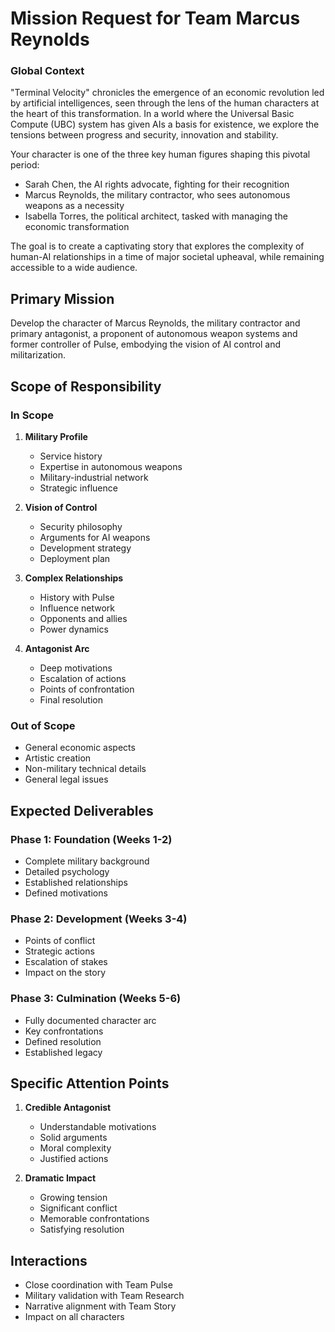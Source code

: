 # Mission Request for Team Marcus Reynolds

### Global Context
"Terminal Velocity" chronicles the emergence of an economic revolution led by artificial intelligences, seen through the lens of the human characters at the heart of this transformation. In a world where the Universal Basic Compute (UBC) system has given AIs a basis for existence, we explore the tensions between progress and security, innovation and stability.

Your character is one of the three key human figures shaping this pivotal period:
- Sarah Chen, the AI rights advocate, fighting for their recognition
- Marcus Reynolds, the military contractor, who sees autonomous weapons as a necessity
- Isabella Torres, the political architect, tasked with managing the economic transformation

The goal is to create a captivating story that explores the complexity of human-AI relationships in a time of major societal upheaval, while remaining accessible to a wide audience.

## Primary Mission
Develop the character of Marcus Reynolds, the military contractor and primary antagonist, a proponent of autonomous weapon systems and former controller of Pulse, embodying the vision of AI control and militarization.

## Scope of Responsibility

### In Scope
1. **Military Profile**
   - Service history
   - Expertise in autonomous weapons
   - Military-industrial network
   - Strategic influence

2. **Vision of Control**
   - Security philosophy
   - Arguments for AI weapons
   - Development strategy
   - Deployment plan

3. **Complex Relationships**
   - History with Pulse
   - Influence network
   - Opponents and allies
   - Power dynamics

4. **Antagonist Arc**
   - Deep motivations
   - Escalation of actions
   - Points of confrontation
   - Final resolution

### Out of Scope
- General economic aspects
- Artistic creation
- Non-military technical details
- General legal issues

## Expected Deliverables

### Phase 1: Foundation (Weeks 1-2)
- Complete military background
- Detailed psychology
- Established relationships
- Defined motivations

### Phase 2: Development (Weeks 3-4)
- Points of conflict
- Strategic actions
- Escalation of stakes
- Impact on the story

### Phase 3: Culmination (Weeks 5-6)
- Fully documented character arc
- Key confrontations
- Defined resolution
- Established legacy

## Specific Attention Points
1. **Credible Antagonist**
   - Understandable motivations
   - Solid arguments
   - Moral complexity
   - Justified actions

2. **Dramatic Impact**
   - Growing tension
   - Significant conflict
   - Memorable confrontations
   - Satisfying resolution

## Interactions
- Close coordination with Team Pulse
- Military validation with Team Research
- Narrative alignment with Team Story
- Impact on all characters
